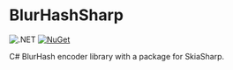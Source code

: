 # BlurHashSharp

![.NET][github-actions-badge] [![NuGet][nuget-badge]][nuget-page]

C# BlurHash encoder library with a package for SkiaSharp.

[github-actions-badge]: https://github.com/Bond-009/BlurHashSharp/workflows/.NET/badge.svg
[nuget-badge]: https://img.shields.io/nuget/v/BlurHashSharp
[nuget-page]: https://www.nuget.org/packages/BlurHashSharp/
